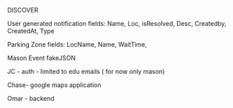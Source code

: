 DISCOVER

User generated notification
fields: Name, Loc, isResolved, Desc, Createdby, CreatedAt, Type

Parking Zone
fields: LocName, Name, WaitTime, 

Mason Event
fakeJSON


JC - auth - limited to edu emails ( for now only mason)

Chase- google maps application

Omar - backend
